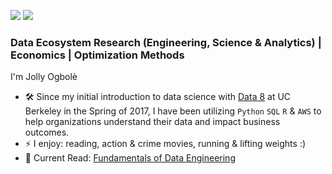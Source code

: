 [<img src="https://img.shields.io/badge/linkedin-%230077B5.svg?&style=for-the-badge&logo=linkedin&logoColor=white" />](http://www.linkedin.com/in/jollyogbole)
[<img src="https://img.shields.io/badge/Medium-12100E?style=for-the-badge&logo=medium&logoColor=white" />](https://medium.com/@jollywonder)

### Data Ecosystem Research (Engineering, Science & Analytics) | Economics | Optimization Methods

I'm Jolly Ogbolè

- 🛠️ Since my initial introduction to data science with [Data 8](https://www.data8.org/) at UC Berkeley in the Spring of 2017, I have been utilizing `Python` `SQL` `R` & `AWS` to help organizations understand their data and impact business outcomes.
- ⚡ I enjoy: reading, action & crime movies, running & lifting weights :)
- 📖 Current Read: [Fundamentals of Data Engineering](https://www.oreilly.com/library/view/fundamentals-of-data/9781098108298/)
  
